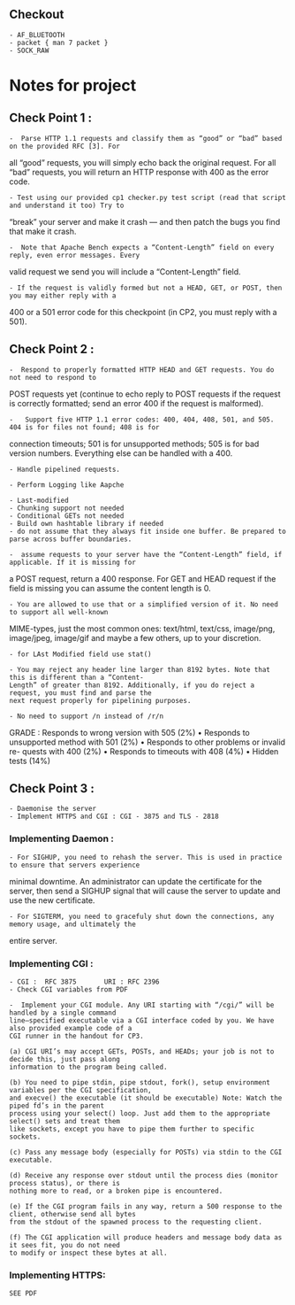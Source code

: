## Checkout
	- AF_BLUETOOTH
	- packet { man 7 packet }
	- SOCK_RAW


# Notes for project

## Check Point 1 :

	-  Parse HTTP 1.1 requests and classify them as “good” or “bad” based on the provided RFC [3]. For
all “good” requests, you will simply echo back the original request. For all “bad” requests, you will
return an HTTP response with 400 as the error code.

	- Test using our provided cp1 checker.py test script (read that script and understand it too) Try to
“break” your server and make it crash — and then patch the bugs you find that make it crash.

	-  Note that Apache Bench expects a “Content-Length” field on every reply, even error messages. Every
valid request we send you will include a “Content-Length” field.

	- If the request is validly formed but not a HEAD, GET, or POST, then you may either reply with a
400 or a 501 error code for this checkpoint (in CP2, you must reply with a 501).


## Check Point 2 :

	-  Respond to properly formatted HTTP HEAD and GET requests. You do not need to respond to
POST requests yet (continue to echo reply to POST requests if the request is correctly formatted; send
an error 400 if the request is malformed).

	-   Support five HTTP 1.1 error codes: 400, 404, 408, 501, and 505. 404 is for files not found; 408 is for
connection timeouts; 501 is for unsupported methods; 505 is for bad version numbers. Everything else
can be handled with a 400.

	- Handle pipelined requests.

	- Perform Logging like Aapche

	- Last-modified
	- Chunking support not needed
	- Conditional GETs not needed
	- Build own hashtable library if needed
	- do not assume that they always fit inside one buffer. Be prepared to parse across buffer boundaries.

	-  assume requests to your server have the “Content-Length” field, if applicable. If it is missing for
a POST request, return a 400 response. For GET and HEAD request if the field is missing you can
assume the content length is 0.

	- You are allowed to use that or a simplified version of it. No need to support all well-known
MIME-types, just the most common ones: text/html, text/css, image/png, image/jpeg, image/gif and
maybe a few others, up to your discretion.

	- for LAst Modified field use stat()

	- You may reject any header line larger than 8192 bytes. Note that this is different than a “Content-
	Length” of greater than 8192. Additionally, if you do reject a request, you must find and parse the
	next request properly for pipelining purposes.

	- No need to support /n instead of /r/n


GRADE : Responds to wrong version with 505 (2%)
• Responds to unsupported method with 501
(2%)
• Responds to other problems or invalid re-
quests with 400 (2%)
• Responds to timeouts with 408 (4%)
• Hidden tests (14%)

## Check Point 3 :
	
	- Daemonise the server
	- Implement HTTPS and CGI : CGI - 3875 and TLS - 2818

### Implementing Daemon :

	- For SIGHUP, you need to rehash the server. This is used in practice to ensure that servers experience
minimal downtime. An administrator can update the certificate for the server, then send a SIGHUP signal
that will cause the server to update and use the new certificate.

	- For SIGTERM, you need to gracefuly shut down the connections, any memory usage, and ultimately the
entire server.

### Implementing CGI :
	
	- CGI :  RFC 3875 		URI : RFC 2396
	- Check CGI variables from PDF

	-  Implement your CGI module. Any URI starting with “/cgi/” will be handled by a single command
	line–specified executable via a CGI interface coded by you. We have also provided example code of a
	CGI runner in the handout for CP3.

	(a) CGI URI’s may accept GETs, POSTs, and HEADs; your job is not to decide this, just pass along
	information to the program being called.

	(b) You need to pipe stdin, pipe stdout, fork(), setup environment variables per the CGI specification,
	and execve() the executable (it should be executable) Note: Watch the piped fd’s in the parent
	process using your select() loop. Just add them to the appropriate select() sets and treat them
	like sockets, except you have to pipe them further to specific sockets.

	(c) Pass any message body (especially for POSTs) via stdin to the CGI executable.

	(d) Receive any response over stdout until the process dies (monitor process status), or there is
	nothing more to read, or a broken pipe is encountered.

	(e) If the CGI program fails in any way, return a 500 response to the client, otherwise send all bytes
	from the stdout of the spawned process to the requesting client.

	(f) The CGI application will produce headers and message body data as it sees fit, you do not need
	to modify or inspect these bytes at all.
	
### Implementing HTTPS:
	
	SEE PDF
